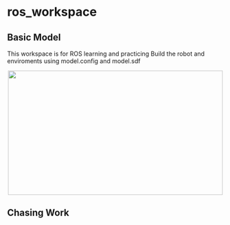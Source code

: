 # ros_workspace
## Basic Model
This workspace is for ROS learning and practicing
Build the robot and enviroments using model.config and model.sdf
<p align="center">
  <img src="Screenshot from 2021-07-24 22-46-44.png" width=500 height=290>
</p>

## Chasing Work
